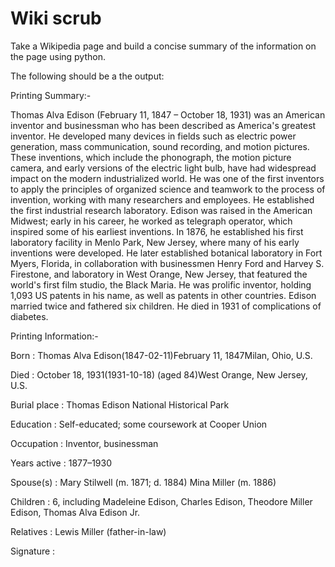 # Wiki scrub
Take a Wikipedia page and build a concise summary of the information on the page using python.

The following should be a the output:

Printing Summary:-  

Thomas Alva Edison (February 11, 1847 – October 18, 1931) was an American inventor and businessman who has been described as America's greatest inventor. He developed many devices in fields such as electric power generation, mass communication, sound recording, and motion pictures. These inventions, which include the phonograph, the motion picture camera, and early versions of the electric light bulb, have had widespread impact on the modern industrialized world. He was one of the first inventors to apply the principles of organized science and teamwork to the process of invention, working with many researchers and employees. He established the first industrial research laboratory. Edison was raised in the American Midwest; early in his career, he worked as telegraph operator, which inspired some of his earliest inventions. In 1876, he established his first laboratory facility in Menlo Park, New Jersey, where many of his early inventions were developed. He later established botanical laboratory in Fort Myers, Florida, in collaboration with businessmen Henry Ford and Harvey S. Firestone, and laboratory in West Orange, New Jersey, that featured the world's first film studio, the Black Maria. He was prolific inventor, holding 1,093 US patents in his name, as well as patents in other countries. Edison married twice and fathered six children. He died in 1931 of complications of diabetes. 

Printing Information:-

Born :   Thomas Alva Edison(1847-02-11)February 11, 1847Milan, Ohio, U.S.

Died :   October 18, 1931(1931-10-18) (aged 84)West Orange, New Jersey, U.S.

Burial place :   Thomas Edison National Historical Park

Education :      Self-educated; some coursework at Cooper Union

Occupation :     Inventor, businessman

Years active :   1877–1930

Spouse(s) :      Mary Stilwell (m. 1871; d. 1884) Mina Miller (m. 1886)

Children :       6, including Madeleine Edison, Charles Edison, Theodore Miller Edison, Thomas Alva Edison Jr.

Relatives :      Lewis Miller (father-in-law)

Signature :
